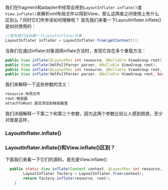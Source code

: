 我们在fragment和adapter中经常会用到`LayoutInflater.inflate()`或`View.inflate()`来解析xml布局文件以得到View，那么这两者之间使用上有什么区别么？同时它们传参该如何理解呢？
首先我们来看一下LayoutInflater.inflate()是如何使用的：
```java
//首先我们会创建一个LayoutInflater对象
LayoutInflater inflater = LayoutInflater.from(getContext());
```
当我们在通过inflater对象调用inflate方法时，发现它存在多个重载方法：
```java
public View inflate(@LayoutRes int resource, @Nullable ViewGroup root);
public View inflate(XmlPullParser parser, @Nullable ViewGroup root);
public View inflate(@LayoutRes int resource, @Nullable ViewGroup root, boolean attachToRoot);
public View inflate(XmlPullParser parser, @Nullable ViewGroup root, boolean attachToRoot);
```
我们来解释一下这些参数的含义：
```java
resource:布局文件
root:根容器
attachToRoot:是否添加到根容器里
```
我们详细解释一下第二个和第三个参数，因为这两个参数比较让人感到困惑，至少对我是这样，


### LayoutInflater.inflate()


### LayoutInflater.inflate()和View.inflate()区别？
下面我们来看一下它们的源码，首先是View.inflate():
```java
  public static View inflate(Context context, @LayoutRes int resource, ViewGroup root) {
        LayoutInflater factory = LayoutInflater.from(context);
        return factory.inflate(resource, root);
    }
```




